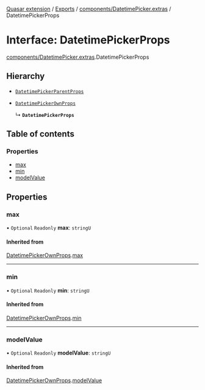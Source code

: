 [Quasar extension](../index.md) / [Exports](../modules.md) / [components/DatetimePicker.extras](../modules/components_DatetimePicker_extras.md) / DatetimePickerProps

# Interface: DatetimePickerProps

[components/DatetimePicker.extras](../modules/components_DatetimePicker_extras.md).DatetimePickerProps

## Hierarchy

- [`DatetimePickerParentProps`](components_DatetimePicker_extras.DatetimePickerParentProps.md)

- [`DatetimePickerOwnProps`](components_DatetimePicker_extras.DatetimePickerOwnProps.md)

  ↳ **`DatetimePickerProps`**

## Table of contents

### Properties

- [max](components_DatetimePicker_extras.DatetimePickerProps.md#max)
- [min](components_DatetimePicker_extras.DatetimePickerProps.md#min)
- [modelValue](components_DatetimePicker_extras.DatetimePickerProps.md#modelvalue)

## Properties

### max

• `Optional` `Readonly` **max**: `stringU`

#### Inherited from

[DatetimePickerOwnProps](components_DatetimePicker_extras.DatetimePickerOwnProps.md).[max](components_DatetimePicker_extras.DatetimePickerOwnProps.md#max)

___

### min

• `Optional` `Readonly` **min**: `stringU`

#### Inherited from

[DatetimePickerOwnProps](components_DatetimePicker_extras.DatetimePickerOwnProps.md).[min](components_DatetimePicker_extras.DatetimePickerOwnProps.md#min)

___

### modelValue

• `Optional` `Readonly` **modelValue**: `stringU`

#### Inherited from

[DatetimePickerOwnProps](components_DatetimePicker_extras.DatetimePickerOwnProps.md).[modelValue](components_DatetimePicker_extras.DatetimePickerOwnProps.md#modelvalue)
